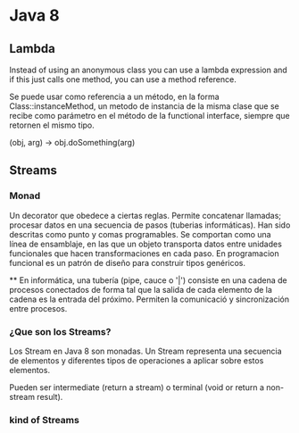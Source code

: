 # Java 8 


## Lambda

Instead of using an anonymous class you can use a lambda expression and if this just calls one method, you can use a method reference.

Se puede usar como referencia a un método, en la forma Class::instanceMethod, un metodo de instancia
de la misma clase que se recibe como parámetro en el método de la functional interface, siempre que retornen el mismo tipo. 

(obj, arg) -> obj.doSomething(arg) 


## Streams

### Monad

Un decorator que obedece a ciertas reglas. Permite concatenar llamadas; procesar datos en una secuencia de pasos (tuberias informáticas). 
Han sido descritas como punto y comas programables. 
Se comportan como una línea de ensamblaje, en las que un objeto transporta datos entre unidades funcionales que hacen transformaciones en cada paso.
En programacion funcional es un patrón de diseño para construir tipos genéricos.

** En informática, una tubería (pipe, cauce o '|') consiste en una cadena de procesos conectados de forma tal que la salida de cada elemento
de la cadena es la entrada del próximo. Permiten la comunicació y sincronización entre procesos.


### ¿Que son los Streams?


Los Stream en Java 8 son monadas. Un Stream representa una secuencia de elementos y diferentes tipos de operaciones a aplicar sobre estos elementos.

Pueden ser intermediate (return a stream) o terminal (void or return a non-stream result).


### kind of Streams




 
